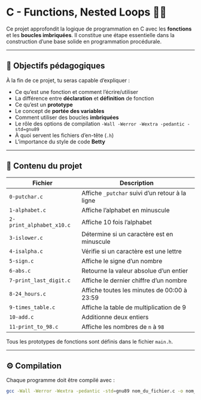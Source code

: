 # C - Functions, Nested Loops 🔁📘

Ce projet approfondit la logique de programmation en C avec les **fonctions** et les **boucles imbriquées**. Il constitue une étape essentielle dans la construction d’une base solide en programmation procédurale.

---

## 🎯 Objectifs pédagogiques

À la fin de ce projet, tu seras capable d’expliquer :

- Ce qu’est une fonction et comment l’écrire/utiliser
- La différence entre **déclaration** et **définition** de fonction
- Ce qu’est un **prototype**
- Le concept de **portée des variables**
- Comment utiliser des boucles **imbriquées**
- Le rôle des options de compilation `-Wall -Werror -Wextra -pedantic -std=gnu89`
- À quoi servent les fichiers d’en-tête (`.h`)
- L’importance du style de code **Betty**

---

## 📁 Contenu du projet

| Fichier                | Description |
|------------------------|-------------|
| `0-putchar.c`          | Affiche `_putchar` suivi d’un retour à la ligne |
| `1-alphabet.c`         | Affiche l’alphabet en minuscule |
| `2-print_alphabet_x10.c` | Affiche 10 fois l’alphabet |
| `3-islower.c`          | Détermine si un caractère est en minuscule |
| `4-isalpha.c`          | Vérifie si un caractère est une lettre |
| `5-sign.c`             | Affiche le signe d’un nombre |
| `6-abs.c`              | Retourne la valeur absolue d’un entier |
| `7-print_last_digit.c` | Affiche le dernier chiffre d’un nombre |
| `8-24_hours.c`         | Affiche toutes les minutes de 00:00 à 23:59 |
| `9-times_table.c`      | Affiche la table de multiplication de 9 |
| `10-add.c`             | Additionne deux entiers |
| `11-print_to_98.c`     | Affiche les nombres de `n` à `98` |

Tous les prototypes de fonctions sont définis dans le fichier `main.h`.

---

## ⚙️ Compilation

Chaque programme doit être compilé avec :

```bash
gcc -Wall -Werror -Wextra -pedantic -std=gnu89 nom_du_fichier.c -o nom_executable
